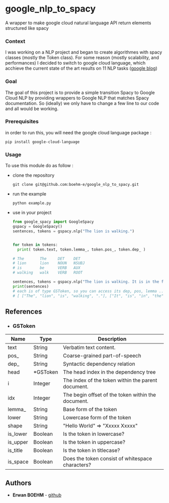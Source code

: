 # google_nlp_to_spacy

A wrapper to make google cloud natural language API return elements structured like spacy

### Context
I was working on a NLP project and began to create algorithmes with spacy classes (mostly the Token class).
For some reason (mostly scalability, and performances) I decided to switch to google cloud language, which acchieve the current state of the art results on 11 NLP tasks ([google blog](https://ai.googleblog.com/2018/11/open-sourcing-bert-state-of-art-pre.html))

### Goal
The goal of this project is to provide a simple transition Spacy to Google Cloud NLP by providing wrappers to Google NLP that matches Spacy documentation.
So (ideally) we only have to change a few line to our code and all would be working.

### Prerequisites

in order to run this, you will need the google cloud language package :
```
pip install google-cloud-language
```

### Usage
To use this module do as follow :

- clone the repository
    ```
    git clone git@github.com:boehm-e/google_nlp_to_spacy.git
    ```
- run the example
    ```
    python example.py
    ```

- use in your project
    ```python
    from google_spacy import GoogleSpacy
    gspacy = GoogleSpacy()
    sentences, tokens = gspacy.nlp("The lion is walking.")


    for token in tokens:
      print( token.text, token.lemma_, token.pos_, token.dep_ )

    # The       The     DET    DET
    # lion      lion    NOUN   NSUBJ
    # is        be      VERB   AUX
    # walking   walk    VERB   ROOT

    sentences, tokens = gspacy.nlp("The lion is walking. It is in the forest.")
    print(sentences)
    # each is of type GSToken, so you can access its dep, pos, lemma ...
    # [ ["The", "lion", "is", "walking", "."], ["It", "is", "in", "the", "forest."] ]

    ```


## References

- ### GSToken

| Name          | Type     | Description                                       |
| ------------- | -------- | --------------------------------------------------|
|  text         | String   | Verbatim text content.                            |
|  pos_         | String   | Coarse-grained part-of-speech                     |
|  dep_         | String   | Syntactic dependency relation                     |
|  head         | *GSToken | The head index in the dependency tree             |
|  i            | Integer  | The index of the token within the parent document.|
|  idx          | Integer  | The begin offset of the token within the document.|
|  lemma_       | String   | Base form of the token                            |
|  lower        | String   | Lowercase form of the token                       |
|  shape        | String   | "Hello World" => "Xxxxx Xxxxx"                    |
|  is_lower     | Boolean  | Is the token in lowercase?                        |
|  is_upper     | Boolean  | Is the token in uppercase?                        |
|  is_title     | Boolean  | Is the token in titlecase?                        |
|  is_space     | Boolean  | Does the token consist of whitespace characters?  |

## Authors
* **Erwan BOEHM** - [github](https://github.com/boehm-e/)

